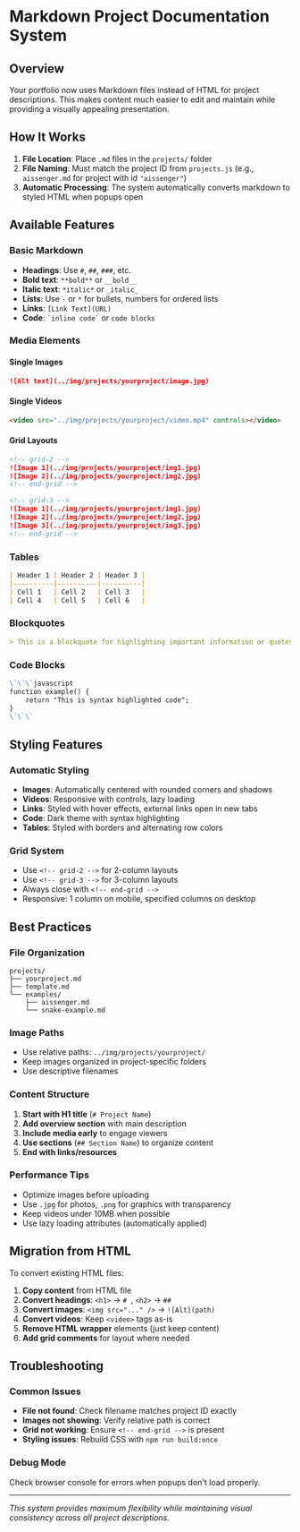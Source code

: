 # Markdown Project Documentation System

## Overview

Your portfolio now uses Markdown files instead of HTML for project descriptions. This makes content much easier to edit and maintain while providing a visually appealing presentation.

## How It Works

1. **File Location**: Place `.md` files in the `projects/` folder
2. **File Naming**: Must match the project ID from `projects.js` (e.g., `aissenger.md` for project with id `"aissenger"`)
3. **Automatic Processing**: The system automatically converts markdown to styled HTML when popups open

## Available Features

### Basic Markdown
- **Headings**: Use `#`, `##`, `###`, etc.
- **Bold text**: `**bold**` or `__bold__`
- **Italic text**: `*italic*` or `_italic_`
- **Lists**: Use `-` or `*` for bullets, numbers for ordered lists
- **Links**: `[Link Text](URL)`
- **Code**: `` `inline code` `` or ``` code blocks ```

### Media Elements

#### Single Images
```markdown
![Alt text](../img/projects/yourproject/image.jpg)
```

#### Single Videos
```markdown
<video src="../img/projects/yourproject/video.mp4" controls></video>
```

#### Grid Layouts
```markdown
<!-- grid-2 -->
![Image 1](../img/projects/yourproject/img1.jpg)
![Image 2](../img/projects/yourproject/img2.jpg)
<!-- end-grid -->

<!-- grid-3 -->
![Image 1](../img/projects/yourproject/img1.jpg)
![Image 2](../img/projects/yourproject/img2.jpg)
![Image 3](../img/projects/yourproject/img3.jpg)
<!-- end-grid -->
```

### Tables
```markdown
| Header 1 | Header 2 | Header 3 |
|----------|----------|----------|
| Cell 1   | Cell 2   | Cell 3   |
| Cell 4   | Cell 5   | Cell 6   |
```

### Blockquotes
```markdown
> This is a blockquote for highlighting important information or quotes.
```

### Code Blocks
```markdown
\`\`\`javascript
function example() {
    return "This is syntax highlighted code";
}
\`\`\`
```

## Styling Features

### Automatic Styling
- **Images**: Automatically centered with rounded corners and shadows
- **Videos**: Responsive with controls, lazy loading
- **Links**: Styled with hover effects, external links open in new tabs
- **Code**: Dark theme with syntax highlighting
- **Tables**: Styled with borders and alternating row colors

### Grid System
- Use `<!-- grid-2 -->` for 2-column layouts
- Use `<!-- grid-3 -->` for 3-column layouts
- Always close with `<!-- end-grid -->`
- Responsive: 1 column on mobile, specified columns on desktop

## Best Practices

### File Organization
```
projects/
├── yourproject.md
├── template.md
└── examples/
    ├── aissenger.md
    └── snake-example.md
```

### Image Paths
- Use relative paths: `../img/projects/yourproject/`
- Keep images organized in project-specific folders
- Use descriptive filenames

### Content Structure
1. **Start with H1 title** (`# Project Name`)
2. **Add overview section** with main description
3. **Include media early** to engage viewers
4. **Use sections** (`## Section Name`) to organize content
5. **End with links/resources**

### Performance Tips
- Optimize images before uploading
- Use `.jpg` for photos, `.png` for graphics with transparency
- Keep videos under 10MB when possible
- Use lazy loading attributes (automatically applied)

## Migration from HTML

To convert existing HTML files:

1. **Copy content** from HTML file
2. **Convert headings**: `<h1>` → `# `, `<h2>` → `## `
3. **Convert images**: `<img src="..." />` → `![Alt](path)`
4. **Convert videos**: Keep `<video>` tags as-is
5. **Remove HTML wrapper** elements (just keep content)
6. **Add grid comments** for layout where needed

## Troubleshooting

### Common Issues
- **File not found**: Check filename matches project ID exactly
- **Images not showing**: Verify relative path is correct
- **Grid not working**: Ensure `<!-- end-grid -->` is present
- **Styling issues**: Rebuild CSS with `npm run build:once`

### Debug Mode
Check browser console for errors when popups don't load properly.

---

*This system provides maximum flexibility while maintaining visual consistency across all project descriptions.*
